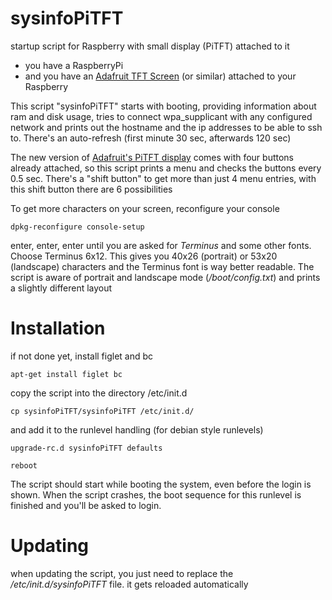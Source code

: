 # sysinfoPiTFT
startup script for Raspberry with small display (PiTFT) attached to it

 - you have a RaspberryPi
 - and you have an [Adafruit TFT Screen](http://www.adafruit.com/categories/97) (or similar) attached to your Raspberry

This script "sysinfoPiTFT" starts with booting, providing information about ram and disk usage,
tries to connect wpa_supplicant with any configured network and
prints out the hostname and the ip addresses to be able to ssh to.
There's an auto-refresh (first minute 30 sec, afterwards 120 sec)

The new version of [Adafruit's PiTFT display](http://www.adafruit.com/products/2423) comes with four buttons already attached, 
so this script prints a menu and checks the buttons every 0.5 sec.
There's a "shift button" to get more than just 4 menu entries, with this shift button there are 6 possibilities

To get more characters on your screen, reconfigure your console 

	dpkg-reconfigure console-setup

enter, enter, enter until you are asked for *Terminus* and some other fonts. Choose Terminus 6x12.
This gives you 40x26 (portrait) or 53x20 (landscape) characters and the Terminus font is way better readable.
The script is aware of portrait and landscape mode (*/boot/config.txt*) and prints a slightly different layout



# Installation

if not done yet, install figlet and bc

	apt-get install figlet bc

copy the script into the directory /etc/init.d

	cp sysinfoPiTFT/sysinfoPiTFT /etc/init.d/

and add it to the runlevel handling (for debian style runlevels)

	upgrade-rc.d sysinfoPiTFT defaults
	
	reboot
	
The script should start while booting the system, even before the login is shown.
When the script crashes, the boot sequence for this runlevel is finished and you'll be asked to login.


# Updating

when updating the script, you just need to replace the */etc/init.d/sysinfoPiTFT* file. it gets reloaded automatically
